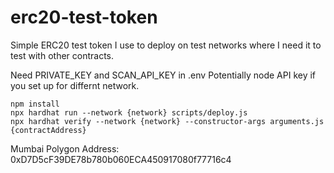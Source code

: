 # erc20-test-token
Simple ERC20 test token I use to deploy on test networks where I need it to test with other contracts.

Need PRIVATE_KEY and SCAN_API_KEY in .env
Potentially node API key if you set up for differnt network.


```shell
npm install
npx hardhat run --network {network} scripts/deploy.js
npx hardhat verify --network {network} --constructor-args arguments.js {contractAddress}
```

Mumbai Polygon Address: 0xD7D5cF39DE78b780b060ECA450917080f77716c4
